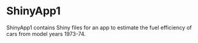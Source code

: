 # ShinyApp1
ShinyApp1 contains Shiny files for an app to estimate the fuel efficiency of cars from model years 1973-74.
